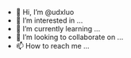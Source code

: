 - 👋 Hi, I’m @udxluo
- 👀 I’m interested in ...
- 🌱 I’m currently learning ...
- 💞️ I’m looking to collaborate on ...
- 📫 How to reach me ...

<!---
udxluo/udxluo is a ✨ special ✨ repository because its `README.md` (this file) appears on your GitHub profile.
You can click the Preview link to take a look at your changes.
--->
